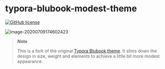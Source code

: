 # typora-blubook-modest-theme

[![GitHub license](https://img.shields.io/github/license/FishionYu/typora-blubook-theme?style=flat-square)](https://github.com/FishionYu/typora-blubook-theme/blob/master/LICENSE)

![image-20200709174602423](https://cdn.jsdelivr.net/gh/FishionYu/Rayyu-sPic@master/img/image-20200709174602423.png)

> **Note**
> 
> This is a fork of the original [Typora Blubook theme](https://github.com/HanryYu/typora-blubook-theme).
> It slims down the design in size, weight and elements to achieve a little bit more modest appearance.